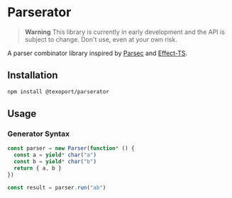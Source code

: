 # Parserator

> **Warning**
> This library is currently in early development and the API is subject to change. Don't use, even at your own risk.

A parser combinator library inspired by [Parsec](https://github.com/haskell/parsec) and [Effect-TS](https://github.com/Effect-ts/Effect).

## Installation

```bash
npm install @texoport/parserator
```

## Usage

### Generator Syntax

```ts
const parser = new Parser(function* () {
  const a = yield* char("a")
  const b = yield* char("b")
  return { a, b }
})

const result = parser.run("ab")
```
